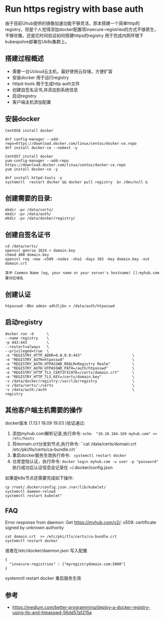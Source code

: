# Run https registry with base auth  

由于目前Uhub提供的镜像加速功能不够灵活，原本搭建一个简单http的registry，但是个人觉得添加docker配置项insecure-registries的方式不够原生，不够优雅，还是花时间验证如何搭建https的registry 用于完成内网环境下kubespshre部署在Uk8s集群上。
## 搭建过程概述

* 需要一台Ucloud云主机，最好使用云存储，方便扩容
* 安装docker  用于运行registry 
* httpd-tools 用于生成http auth文件
* 创建自签名证书,并添加到系统信息
* 启动registry
* 客户端主机添加配置

## 安装docker  

```
CentOS8 install docker

dnf config-manager --add-repo=https://download.docker.com/linux/centos/docker-ce.repo
dnf install docker-ce --nobest -y

CentOS7 install docker 
yum-config-manager --add-repo https://download.docker.com/linux/centos/docker-ce.repo
yum install docker-ce -y

dnf install httpd-tools -y
systemctl  restart docker && docker pull registry  &> /dev/null &
```

## 创建需要的目录:

```
mkdir -pv /data/certs/
mkdir -pv /data/auth/
mkdir -pv /data/docker/registry/
```

## 创建自签名证书

```
cd /data/certs/
openssl genrsa 1024 > domain.key
chmod 400 domain.key
openssl req -new -x509 -nodes -sha1 -days 365 -key domain.key -out domain.crt

其中 Common Name (eg, your name or your server's hostname) []:myhub.com 要对应域名
```

## 创建认证

```
htpasswd -Bbn admin a4h3ljbn > /data/auth/htpasswd
```

## 启动registry

```
docker run -d      \
--name registry    \
-p 443:443         \
--restart=always   \
--privileged=true  \
-e "REGISTRY_HTTP_ADDR=0.0.0.0:443"                       \
-e "REGISTRY_AUTH=htpasswd"                               \
-e "REGISTRY_AUTH_HTPASSWD_REALM=Registry Realm"          \
-e "REGISTRY_AUTH_HTPASSWD_PATH=/auth/htpasswd"           \
-e "REGISTRY_HTTP_TLS_CERTIFICATE=/certs/domain.crt"      \
-e "REGISTRY_HTTP_TLS_KEY=/certs/domain.key"              \
-v /data/docker/registry:/var/lib/registry                \
-v /data/certs/:/certs                                    \
-v /data/auth:/auth                                       \
registry
```
## 其他客户端主机需要的操作 

docker版本 (1.13.1 18.09 19.03 )验证通过:


1. 添加myhub.com解析记录,执行命令: ` echo  "10.10.184.169 myhub.com" >> /etc/hosts `
2. 将domain.crt分发到节点,执行命令: ``cat /data/certs/domain.crt  /etc/pki/tls/certs/ca-bundle.crt ` 
3. 重启docker服务生效执行命令: ` systemctl restart docker`
4. 仓库登陆认证，执行命令: ` docker login myhub.com -u user -p "password" ` 执行成功后认证信息会记录在 ~/.docker/config.json

如果是k8s节点还需要完成如下操作:

```
cp /root/.docker/config.json /var/lib/kubelet/
systemctl daemon-reload
systemctl restart kubelet"
```

## FAQ

Error response from daemon: Get https://myhub.com/v2/: x509: certificate signed by unknown authority

```
cat domain.crt  >> /etc/pki/tls/certs/ca-bundle.crt 
systemctl restart docker
```

或者在/etc/docker/daemon.json 写入配置
```
{
  "insecure-registries" : ["myregistrydomain.com:5000"]
}
```
systemctl restart docker 重启服务生效

## 参考

* https://medium.com/better-programming/deploy-a-docker-registry-using-tls-and-htpasswd-56dd57a1215a
